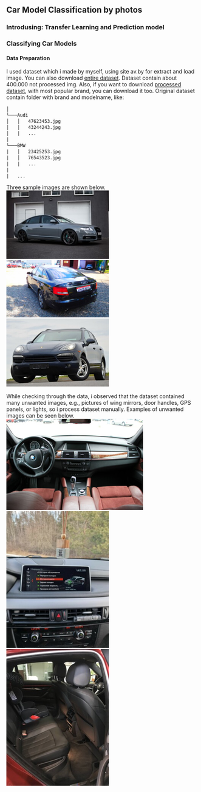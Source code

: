 ## Car Model Classification by photos

### Introdusing: Transfer Learning and Prediction model

### Classifying Car Models

#### Data Preparation
I used dataset which i made by myself, using site av.by for extract and load image. You can also download [entire dataset](https://github.com/bl4dylion4ik/car_photo_prediction). Dataset contain about 400.000 not processed img.
Also, if you want to download [processed dataset](https://github.com/bl4dylion4ik/car_photo_prediction), with most popular brand, you can download it too.
Original dataset contain folder with brand and modelname, like:
```project
│
└───Audi
│   │   47623453.jpg
│   │   43244243.jpg
│   |   ...
|
└───BMW
|   │   23425253.jpg
|   │   76543523.jpg
|   |   ...
|
|   ...
```
Three sample images are shown below.
<img src="img_for_readme/1517175.jpg" width="270">
<img src="img_for_readme/30959382.jpg" width="270">
<img src="img_for_readme/41840134.jpg" width="270">
<!-- ![first](img_for_readme/1517175.jpg)
![second](img_for_readme/30959382.jpg)
![third](img_for_readme/41840134.jpg) -->

While checking through the data, i observed that the dataset contained many unwanted images, e.g., pictures of wing mirrors, door handles, GPS panels, or lights, so i process dataset manually.
Examples of unwanted images can be seen below.
![first_prosess](img_for_readme/47622533.jpg)
![second_prosess](img_for_readme/57493534.jpg)
![third_prosess](img_for_readme/65405577.jpg)
